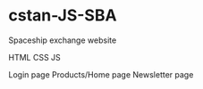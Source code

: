 # cstan-JS-SBA
Spaceship exchange website

HTML CSS JS

Login page
Products/Home page
Newsletter page
